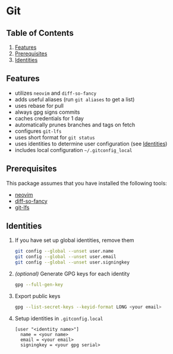 # Git

## Table of Contents

1. [Features](#Features)
2. [Prerequisites](#Prerequisites)
3. [Identities](#Identities)

## Features

- utilizes `neovim` and `diff-so-fancy`
- adds useful aliases (run `git aliases` to get a list)
- uses rebase for pull
- always gpg signs commits
- caches credentials for 1 day
- automatically prunes branches and tags on fetch
- configures `git-lfs`
- uses short format for `git status`
- uses identities to determine user configuration (see [Identities](#Identities))
- includes local configuration `~/.gitconfig_local`

## Prerequisites

This package assumes that you have installed the following tools:

- [neovim](https://neovim.io)
- [diff-so-fancy](https://github.com/so-fancy/diff-so-fancy)
- [git-lfs](https://git-lfs.github.com)

## Identities

1. If you have set up global identities, remove them

   ```sh
   git config --global --unset user.name
   git config --global --unset user.email
   git config --global --unset user.signingkey
   ```

2. *(optional)* Generate GPG keys for each identity

   ```sh
   gpg --full-gen-key
   ```

3. Export public keys

   ```sh
   gpg --list-secret-keys --keyid-format LONG <your email>
   ```

4. Setup identities in `.gitconfig.local`

   ```plain
   [user "<identity name>"]
     name = <your name>
     email = <your email>
     signingkey = <your gpg serial>
   ```
